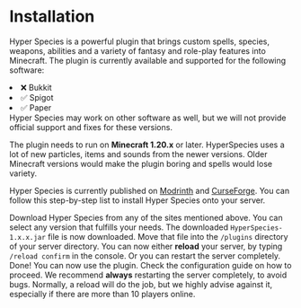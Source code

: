 [Modrinth]: https://modrinth.com/
[CurseForge]: https://www.curseforge.com/

# Installation

<chapter title="About"/>

Hyper Species is a powerful plugin that brings custom spells, species, weapons, abilities and a variety of fantasy
and role-play features into Minecraft. The plugin is currently available and supported for the following software:

<list>
   <li>
      ❌ Bukkit
   </li>
   <li>
      ✅ Spigot
   </li>
   <li>
      ✅ Paper
   </li>
</list>

<warning title="Version Support">
   Hyper Species may work on other software as well, but we will not provide official support and fixes for these
   versions.
</warning>

The plugin needs to run on **Minecraft 1.20.x** or later. HyperSpecies uses a lot of new particles, items and sounds
from the newer versions. Older Minecraft versions would make the plugin boring and spells would lose variety.

<chapter title="How to Install"/>

Hyper Species is currently published on [Modrinth] and [CurseForge]. You can follow this step-by-step list
to install Hyper Species onto your server.

<procedure>
   <title>Manual Installation</title>
   <step>
      Download Hyper Species from any of the sites mentioned above. You can select any version that fulfills your needs.
   </step>
   <step>
      The downloaded <code>HyperSpecies-1.x.x.jar</code> file is now downloaded. Move that file into the <code>/plugins</code> directory
      of your server directory.
   </step>
   <step>
      You can now either <b>reload</b> your server, by typing <code>/reload confirm</code> in the console. Or you can restart the
      server completely.
   </step>
   <step>
      Done! You can now use the plugin. Check the configuration guide on how to proceed.
   </step>
</procedure>
    
<warning title="Server Reloads">
    We recommend <b>always</b> restarting the server completely, to avoid bugs. Normally, a reload will do the job,
    but we highly advise against it, especially if there are more than 10 players online.
</warning>